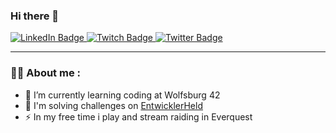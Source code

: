 ### Hi there 👋

<div id="badges">
  <a href="https://www.linkedin.com/in/heinz-ullrich-rings-542497103/">
    <img src="https://img.shields.io/badge/LinkedIn-blue?style=for-the-badge&logo=linkedin&logoColor=white" alt="LinkedIn Badge"/>
  </a>
  <a href="https://www.twitch.tv/caeadyen">
    <img src="https://img.shields.io/badge/Twitch-blue?style=for-the-badge&logo=twitch&logoColor=white" alt="Twitch Badge"/>
  </a>
  <a href="https://twitter.com/Caeadyen">
    <img src="https://img.shields.io/badge/Twitter-blue?style=for-the-badge&logo=twitter&logoColor=white" alt="Twitter Badge"/>
  </a>
</div>

<img src="https://komarev.com/ghpvc/?username=Caeadyen&style=flat-square&color=blue" alt=""/>

---

### :man_technologist: About me :

- 🌱 I’m currently learning coding at Wolfsburg 42
- 🔭 I'm solving challenges on  <a href="https://platform.entwicklerheld.de/publicprofile/1552f1b68a61424035404c162e0699dd"> EntwicklerHeld </a>
- :zap: In my free time i play and stream raiding in Everquest
